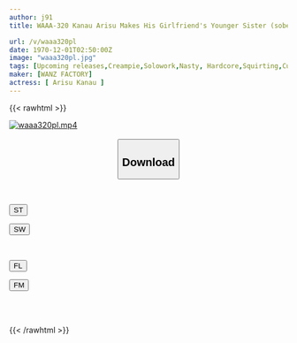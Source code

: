 ```yaml
---
author: j91
title: WAAA-320 Kanau Arisu Makes His Girlfriend's Younger Sister (sober, Shy, Not Interested In Sex) Completely Indulge In Sexy Sex, Climaxes Repeatedly, And Turns Her Into A Creampie Meat Urinal.

url: /v/waaa320pl
date: 1970-12-01T02:50:00Z
image: "waaa320pl.jpg"
tags: [Upcoming releases,Creampie,Solowork,Nasty, Hardcore,Squirting,Cuckold,Sweat	 ]
maker: [WANZ FACTORY]
actress: [ Arisu Kanau ]
---
```



{{< rawhtml >}}

<div class="video" data-videoid="pending_link.html">
    <a href="javascript:;">
        <img src="/v/waaa320pl/waaa320pl.jpg" width="WIDTH" height="HEIGHT" alt="waaa320pl.mp4" loading="lazy">
    </a>
</div>

<script type="text/javascript" src="https://j91.asia/asset/on-demand-pend.js"></script>

<br>
  <link rel="stylesheet" href="https://j91.asia/asset/bs5.css">
  
  <center>
  <button class="btn btn-primary" type="button" data-bs-toggle="collapse" data-bs-target=".multi-collapse" aria-expanded="false" aria-controls="multiCollapseExample1 multiCollapseExample2"><h2>Download</h2></button></center>
</p>
<div class="row">
  <div class="col">
    <div class="collapse multi-collapse" id="multiCollapseExample1">
      <div class="card card-body">
	      	      <br>
<div class="buttons">  
<p><a href="https://j91.asia/pending_link.html" target="_blank"><button class="btn-hover color-3"><i class="fa fa-download"></i> ST</button></a></p>
<p><a href="https://j91.asia/pending_link.html" target="_blank"><button class="btn-hover color-2"><i class="fa fa-download"></i> SW</button></a></p></div>
    </div>
  </div>
</div>
  <div class="col">
    <div class="collapse multi-collapse" id="multiCollapseExample2">
      <div class="card card-body">
	      <br>
<div class="buttons">
<p><a href="https://j91.asia/pending_link.html" target="_blank"><button class="btn-hover color-9"><i class="fa fa-download"></i> FL</button></a></p>
<p><a href="https://j91.asia/pending_link.html" target="_blank"><button class="btn-hover color-8"><i class="fa fa-download"></i> FM</button></a></p></div>
<br><br>
      </div>
    </div>
  </div>
</div>

{{< /rawhtml >}}